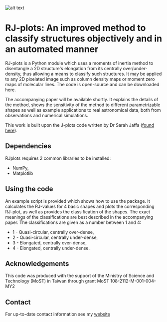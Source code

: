 ![alt text](https://github.com/SeamusClarke/RJplots/tree/main/Images/RJplots.png)

# RJ-plots: An improved method to classify structures objectively and in an automated manner

RJ-plots is a Python module which uses a moments of inertia method to disentangle a 2D structure's elongation from its centrally over/under-density, thus allowing a means to classify such structures. It may be applied to any 2D pixelated image such as column density maps or moment zero maps of molecular lines. The code is open-source and can be downloaded here.

The accompanying paper will be available shortly. It explains the details of the method, shows the sensitivity of the method to different parametrizable shapes as well as example applications to real astronomical data, both from observations and numerical simulations. 

This work is built upon the J-plots code written by Dr Sarah Jaffa ([found here](https://github.com/SJaffa/Jplots)). 

## Dependencies 

RJplots requires 2 common libraries to be installed:

* NumPy,
* Matplotlib

## Using the code

An example script is provided which shows how to use the package. It calculates the RJ-values for 4 basic shapes and plots the corresponding RJ-plot, as well as provides the classification of the shapes. The exact meanings of the classifications are best described in the accompanying paper. The classifications are given as a number between 1 and 4:

* 1 - Quasi-circular, centrally over-dense,
* 2 - Quasi-circular, centrally under-dense,
* 3 - Elongated, centrally over-dense,
* 4 - Elongated, centrally under-dense.

## Acknowledgements 
This code was produced with the support of the Ministry of Science and Technology (MoST) in Taiwan through grant MoST 108-2112-M-001-004-MY2
## Contact

For up-to-date contact information see my [website](https://seamusclarke.github.io/#five)